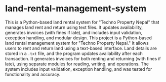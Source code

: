 # land-rental-management-system
This is a Python-based land rental system for "Techno Property Nepal" that manages land rent and return using text files. It updates availability, generates invoices (with fines if late), and includes input validation, exception handling, and modular design.
This project is a Python-based land rental management system for "Techno Property Nepal." It allows users to rent and return land using a text-based interface. Land details are stored in a `.txt` file, and the program updates availability after each transaction. It generates invoices for both renting and returning (with fines if late), using separate modules for reading, writing, and operations. The system includes input validation, exception handling, and was tested for functionality and accuracy.

